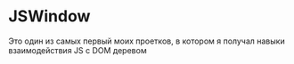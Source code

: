 # JSWindow
Это один из самых первый моих проетков, в котором я получал навыки взаимодействия JS c DOM деревом
